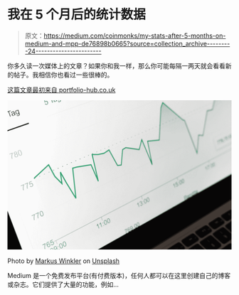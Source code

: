 # 我在 5 个月后的统计数据

> 原文：<https://medium.com/coinmonks/my-stats-after-5-months-on-medium-and-mpp-de76898b0665?source=collection_archive---------24----------------------->

你多久读一次媒体上的文章？如果你和我一样，那么你可能每隔一两天就会看看新的帖子。我相信你也看过一些很棒的。

[这篇文章最初来自 portfolio-hub.co.uk](http://www.portfolio-hub.co.uk/)

![](img/99ca8fb68988a68e5922ad898ecb90b0.png)

Photo by [Markus Winkler](https://unsplash.com/@markuswinkler?utm_source=medium&utm_medium=referral) on [Unsplash](https://unsplash.com?utm_source=medium&utm_medium=referral)

Medium 是一个免费发布平台(有付费版本)，任何人都可以在这里创建自己的博客或杂志。它们提供了大量的功能，例如…